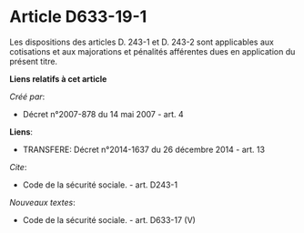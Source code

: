 # Article D633-19-1

Les dispositions des articles D. 243-1 et D. 243-2 sont applicables aux cotisations et aux majorations et pénalités
afférentes dues en application du présent titre.

**Liens relatifs à cet article**

_Créé par_:

  - Décret n°2007-878 du 14 mai 2007 - art. 4

**Liens**:

  - TRANSFERE: Décret n°2014-1637 du 26 décembre 2014 - art. 13

_Cite_:

  - Code de la sécurité sociale. - art. D243-1

_Nouveaux textes_:

  - Code de la sécurité sociale. - art. D633-17 (V)
